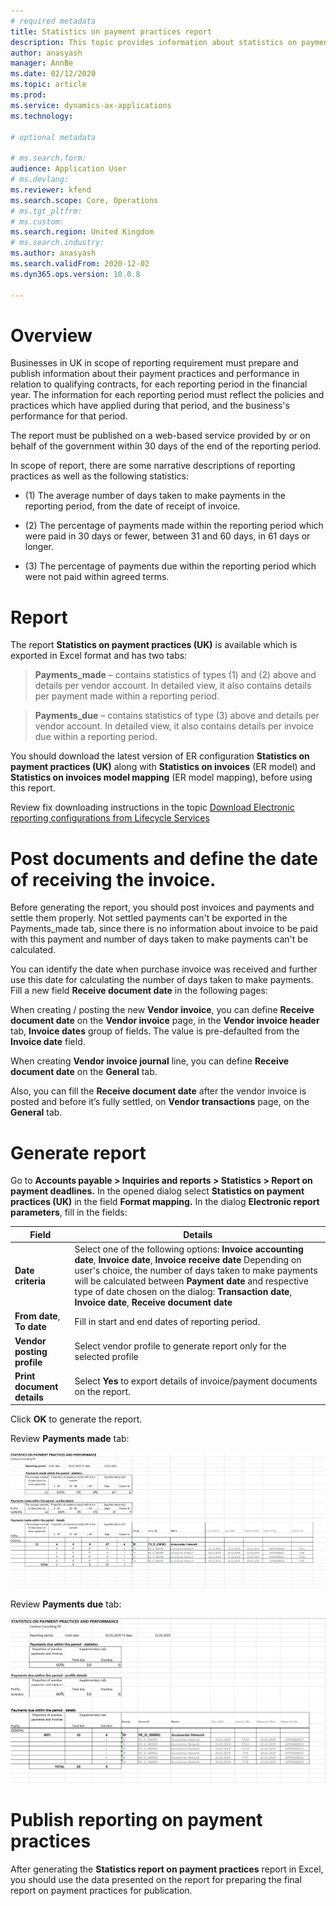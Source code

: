 ```yaml
---
# required metadata
title: Statistics on payment practices report
description: This topic provides information about statistics on payment practices report
author: anasyash
manager: AnnBe
ms.date: 02/12/2020
ms.topic: article
ms.prod: 
ms.service: dynamics-ax-applications
ms.technology: 

# optional metadata

# ms.search.form:  
audience: Application User
# ms.devlang: 
ms.reviewer: kfend
ms.search.scope: Core, Operations
# ms.tgt_pltfrm: 
# ms.custom: 
ms.search.region: United Kingdom
# ms.search.industry: 
ms.author: anasyash
ms.search.validFrom: 2020-12-02
ms.dyn365.ops.version: 10.0.8

---
```


# Overview

Businesses in UK in scope of reporting requirement must prepare and publish
information about their payment practices and performance in relation to
qualifying contracts, for each reporting period in the financial year. The
information for each reporting period must reflect the policies and practices
which have applied during that period, and the business's performance for that
period.

The report must be published on a web-based service provided by or on behalf of
the government within 30 days of the end of the reporting period.

In scope of report, there are some narrative descriptions of reporting practices
as well as the following statistics:

-   (1) The average number of days taken to make payments in the reporting
    period, from the date of receipt of invoice.

-   (2) The percentage of payments made within the reporting period which were
    paid in 30 days or fewer, between 31 and 60 days, in 61 days or longer.

-   (3) The percentage of payments due within the reporting period which were
    not paid within agreed terms.

# Report

The report **Statistics on payment practices (UK)** is available which is
exported in Excel format and has two tabs:

>   **Payments_made** – contains statistics of types (1) and (2) above and
>   details per vendor account. In detailed view, it also contains details per
>   payment made within a reporting period.

>   **Payments_due** – contains statistics of type (3) above and details per
>   vendor account. In detailed view, it also contains details per invoice due
>   within a reporting period.

You should download the latest version of ER configuration **Statistics on
payment practices (UK)** along with **Statistics on invoices** (ER model) and
**Statistics on invoices model mapping** (ER model mapping), before using this
report.

Review fix downloading instructions in the topic [Download Electronic reporting configurations from Lifecycle Services](https://docs.microsoft.com/en-us/dynamics365/unified-operations/dev-itpro/analytics/download-electronic-reporting-configuration-lcs)

# Post documents and define the date of receiving the invoice.

Before generating the report, you should post invoices and payments and settle
them properly. Not settled payments can't be exported in the Payments_made tab,
since there is no information about invoice to be paid with this payment and
number of days taken to make payments can't be calculated.

You can identify the date when purchase invoice was received and further use
this date for calculating the number of days taken to make payments. Fill a new
field **Receive document date** in the following pages:

When creating / posting the new **Vendor invoice**, you can define **Receive
document date** on the **Vendor invoice** page, in the **Vendor invoice header**
tab, **Invoice dates** group of fields. The value is pre-defaulted from the
**Invoice date** field.

When creating **Vendor invoice journal** line, you can define **Receive document
date** on the **General** tab.

Also, you can fill the **Receive document date** after the vendor invoice is
posted and before it’s fully settled, on **Vendor transactions** page, on the
**General** tab.

# Generate report

Go to **Accounts payable \> Inquiries and reports \> Statistics \> Report on
payment deadlines.** In the opened dialog select **Statistics on payment
practices (UK)** in the field **Format mapping.** In the dialog **Electronic
report parameters**, fill in the fields:

| **Field**                  | **Details**                                                                                                                                                                                                                                                                                                                                        |
|----------------------------|----------------------------------------------------------------------------------------------------------------------------------------------------------------------------------------------------------------------------------------------------------------------------------------------------------------------------------------------------|
| **Date criteria**          | Select one of the following options: **Invoice accounting date**, **Invoice date**, **Invoice receive date** Depending on user's choice, the number of days taken to make payments will be calculated between **Payment date** and respective type of date chosen on the dialog: **Transaction date**, **Invoice date**, **Receive document date** |
| **From date**, **To date** | Fill in start and end dates of reporting period.                                                                                                                                                                                                                                                                                                   |
| **Vendor posting profile** | Select vendor profile to generate report only for the selected profile                                                                                                                                                                                                                                                                             |
| **Print document details** | Select **Yes** to export details of invoice/payment documents on the report.   |

Click **OK** to generate the report.

Review **Payments made** tab:

![Payments made](media/Payments_made.png)


Review **Payments due** tab:

![Payments due](media/Payments_due.png)

# Publish reporting on payment practices

After generating the **Statistics report on payment practices** report in Excel,
you should use the data presented on the report for preparing the final report
on payment practices for publication.
